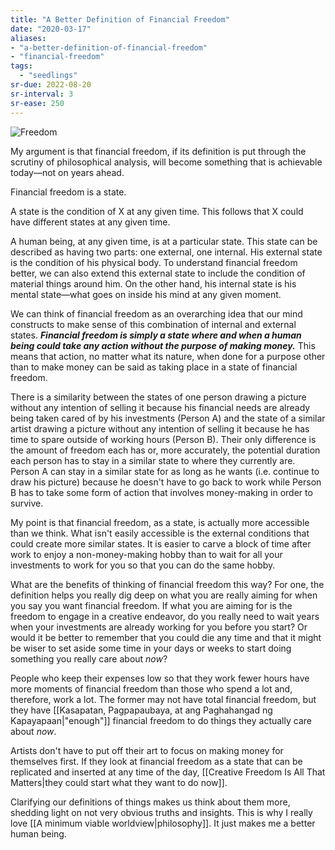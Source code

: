 ```yaml
---
title: "A Better Definition of Financial Freedom"
date: "2020-03-17"
aliases:
- "a-better-definition-of-financial-freedom"
- "financial-freedom"
tags:
  - "seedlings"
sr-due: 2022-08-20
sr-interval: 3
sr-ease: 250
---
```

![Freedom](freedom.jpg)

My argument is that financial freedom, if its definition is put through the scrutiny of philosophical analysis, will become something that is achievable today⁠—not on years ahead.

Financial freedom is a state.

A state is the condition of X at any given time. This follows that X could have different states at any given time.

A human being, at any given time, is at a particular state. This state can be described as having two parts: one external, one internal. His external state is the condition of his physical body. To understand financial freedom better, we can also extend this external state to include the condition of material things around him. On the other hand, his internal state is his mental state⁠—what goes on inside his mind at any given moment.

We can think of financial freedom as an overarching idea that our mind constructs to make sense of this combination of internal and external states. _**Financial freedom is simply a state where and when a human being could take any action without the purpose of making money.**_ This means that action, no matter what its nature, when done for a purpose other than to make money can be said as taking place in a state of financial freedom.

There is a similarity between the states of one person drawing a picture without any intention of selling it because his financial needs are already being taken cared of by his investments (Person A) and the state of a similar artist drawing a picture without any intention of selling it because he has time to spare outside of working hours (Person B). Their only difference is the amount of freedom each has or, more accurately, the potential duration each person has to stay in a similar state to where they currently are. Person A can stay in a similar state for as long as he wants (i.e. continue to draw his picture) because he doesn't have to go back to work while Person B has to take some form of action that involves money-making in order to survive.

My point is that financial freedom, as a state, is actually more accessible than we think. What isn't easily accessible is the external conditions that could create more similar states. It is easier to carve a block of time after work to enjoy a non-money-making hobby than to wait for all your investments to work for you so that you can do the same hobby.

What are the benefits of thinking of financial freedom this way? For one, the definition helps you really dig deep on what you are really aiming for when you say you want financial freedom. If what you are aiming for is the freedom to engage in a creative endeavor, do you really need to wait years when your investments are already working for you before you start? Or would it be better to remember that you could die any time and that it might be wiser to set aside some time in your days or weeks to start doing something you really care about _now_?

People who keep their expenses low so that they work fewer hours have more moments of financial freedom than those who spend a lot and, therefore, work a lot. The former may not have total financial freedom, but they have [[Kasapatan, Pagpapaubaya, at ang Paghahangad ng Kapayapaan|"enough"]] financial freedom to do things they actually care about _now_.

Artists don't have to put off their art to focus on making money for themselves first. If they look at financial freedom as a state that can be replicated and inserted at any time of the day, [[Creative Freedom Is All That Matters|they could start what they want to do now]].

Clarifying our definitions of things makes us think about them more, shedding light on not very obvious truths and insights. This is why I really love [[A minimum viable worldview|philosophy]]. It just makes me a better human being.